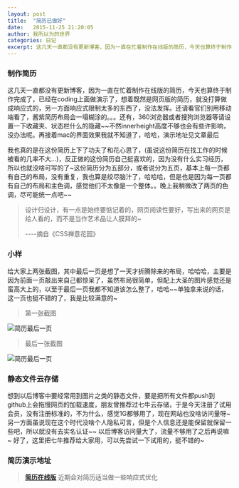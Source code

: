 ```yaml
---
layout: post
title:  "简历已做好"
date:   2015-11-25 21:20:05
author: 我所以为的世界
categories: 日记
excerpt: 这几天一直都没有更新博客，因为一直在忙着制作在线版的简历，今天也算终于制作完成了，还有一些细节要调整。目前已经挂载到coding上了，没有做成响应式的~看得时候用电脑看，演示地址在最后。近期会对简历适当做一些响应式优化
---
```



###  制作简历

这几天一直都没有更新博客，因为一直在忙着制作在线版的简历，今天也算终于制作完成了，已经在coding上面做演示了，想着既然是网页版的简历，就没打算做成响应式的，另一方面响应式限制太多的东西了，没法发挥。还请看官们别用移动端看了，酱紫简历布局会一塌糊涂的。。。还有，360浏览器或者搜狗浏览器等请设置一下收藏夹、状态栏什么的隐藏~~不然innerheight高度不够也会有些许影响，没办法呢。再接着mac的界面效果我就不知道了，哈哈，演示地址见文章最后



我也真的是在这份简历上下了功夫了和花心思了，(虽说这份简历在找工作的时候被看的几率不大...)，反正做的这份简历自己挺喜欢的，因为没有什么实习经历，所以也就没啥可写的了~这份简历分为五部分，或者说分为五页，基本上每一页都有自己的布局，没有重复，我也算是绞尽脑汁了，哈哈哈，但是也是因为每一页都有自己的布局和主色调，感觉他们不太像是一个整体。。晚上我稍微改了两页的色调，尽可能统一点吧~~

>  设计归设计，有一点是始终要惦记着的，网页阅读性要好，写出来的网页是给人看的，而不是当作艺术品让人膜拜的~
>
>  ----摘自《CSS禅意花园》

###  小样

给大家上两张截图，其中最后一页是想了一天才折腾除来的布局，哈哈哈，主要是因为前面一页敲出来自己都惊呆了，虽然布局很简单，但配上大圣的图片感觉还是蛮高大上的，以至于最后一页我都不知道该怎么整了，哈哈~~单独拿来说的话，这一页也挺不错的了，我是比较满意的~

> 第一张截图


![简历最后一页](http://7xonct.com1.z0.glb.clouddn.com/photos/jietupage1.png)

> 最后一张截图


![简历最后一页](http://7xonct.com1.z0.glb.clouddn.com/photos/jietupage5.png)



###  静态文件云存储

想到以后博客中要经常用到图片之类的静态文件，要是把所有文件都push到github上会拖慢网页的加载速度，朋友曾推荐过七牛云存储，于是今天注册了试用会员，没有注册标准的，不为什么，感觉1G都够用了，现在网站也没啥访问量呀~ 另一方面虽说现在这个时代没啥个人隐私可言，但是个人信息还是能保留就保留一些吧，所以就没有去实名认证~~ 以后博客访问量大了，流量不够用了之后再说嘛~ 好了，这里把七牛推荐给大家用，可以先尝试一下试用的，挺不错的~  


###  简历演示地址

> **[简历在线版](http://momeakl.github.io/CV/)** 近期会对简历适当做一些响应式优化

